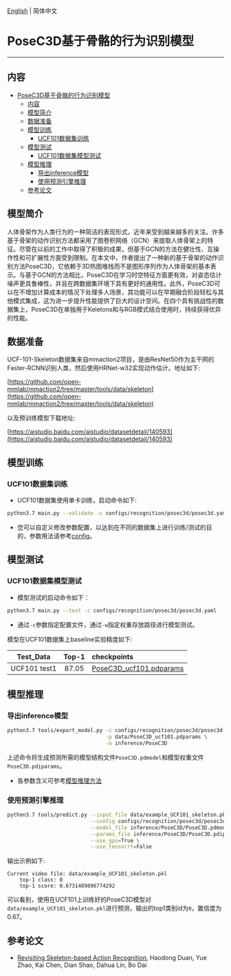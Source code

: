 [English](../../../en/model_zoo/recognition/posec3d.md) | 简体中文

# PoseC3D基于骨骼的行为识别模型

---
## 内容

- [PoseC3D基于骨骼的行为识别模型](#posec3d基于骨骼的行为识别模型)
  - [内容](#内容)
  - [模型简介](#模型简介)
  - [数据准备](#数据准备)
  - [模型训练](#模型训练)
    - [UCF101数据集训练](#ucf101数据集训练)
  - [模型测试](#模型测试)
    - [UCF101数据集模型测试](#ucf101数据集模型测试)
  - [模型推理](#模型推理)
    - [导出inference模型](#导出inference模型)
    - [使用预测引擎推理](#使用预测引擎推理)
  - [参考论文](#参考论文)


## 模型简介


人体骨架作为人类行为的一种简洁的表现形式，近年来受到越来越多的关注。许多基于骨架的动作识别方法都采用了图卷积网络（GCN）来提取人体骨架上的特征。尽管在以前的工作中取得了积极的成果，但基于GCN的方法在健壮性、互操作性和可扩展性方面受到限制。在本文中，作者提出了一种新的基于骨架的动作识别方法PoseC3D，它依赖于3D热图堆栈而不是图形序列作为人体骨架的基本表示。与基于GCN的方法相比，PoseC3D在学习时空特征方面更有效，对姿态估计噪声更具鲁棒性，并且在跨数据集环境下具有更好的通用性。此外，PoseC3D可以在不增加计算成本的情况下处理多人场景，其功能可以在早期融合阶段轻松与其他模式集成，这为进一步提升性能提供了巨大的设计空间。在四个具有挑战性的数据集上，PoseC3D在单独用于Keletons和与RGB模式结合使用时，持续获得优异的性能。

## 数据准备

UCF-101-Skeleton数据集来自mmaction2项目，是由ResNet50作为主干网的Faster-RCNN识别人类，然后使用HRNet-w32实现动作估计。地址如下:

[https://github.com/open-mmlab/mmaction2/tree/master/tools/data/skeleton](https://github.com/open-mmlab/mmaction2/tree/master/tools/data/skeleton)

以及预训练模型下载地址:

[https://aistudio.baidu.com/aistudio/datasetdetail/140593](https://aistudio.baidu.com/aistudio/datasetdetail/140593)

## 模型训练

### UCF101数据集训练

- UCF101数据集使用单卡训练，启动命令如下:

```bash
python3.7 main.py --validate -c configs/recognition/posec3d/posec3d.yaml --weights res3d_k400.pdparams
```



- 您可以自定义修改参数配置，以达到在不同的数据集上进行训练/测试的目的，参数用法请参考[config](../../tutorials/config.md)。


## 模型测试

### UCF101数据集模型测试

- 模型测试的启动命令如下：

```bash
python3.7 main.py --test -c configs/recognition/posec3d/posec3d.yaml  -w output/PoseC3D/PoseC3D_epoch_0012.pdparams
```

- 通过`-c`参数指定配置文件，通过`-w`指定权重存放路径进行模型测试。


模型在UCF101数据集上baseline实验精度如下:

| Test_Data | Top-1 | checkpoints |
| :----: | :----: | :---- |
| UCF101 test1 | 87.05 | [PoseC3D_ucf101.pdparams]() |



## 模型推理

### 导出inference模型

```bash
python3.7 tools/export_model.py -c configs/recognition/posec3d/posec3d.yaml \
                                -p data/PoseC3D_ucf101.pdparams \
                                -o inference/PoseC3D
```

上述命令将生成预测所需的模型结构文件`PoseC3D.pdmodel`和模型权重文件`PoseC3D.pdiparams`。

- 各参数含义可参考[模型推理方法](https://github.com/PaddlePaddle/PaddleVideo/blob/release/2.0/docs/zh-CN/start.md#2-%E6%A8%A1%E5%9E%8B%E6%8E%A8%E7%90%86)

### 使用预测引擎推理

```bash
python3.7 tools/predict.py --input_file data/example_UCF101_skeleton.pkl\
                           --config configs/recognition/posec3d/posec3d.yaml \
                           --model_file inference/PoseC3D/PoseC3D.pdmodel \
                           --params_file inference/PoseC3D/PoseC3D.pdiparams \
                           --use_gpu=True \
                           --use_tensorrt=False
```

输出示例如下:

```
Current video file: data/example_UCF101_skeleton.pkl
	top-1 class: 0
	top-1 score: 0.6731489896774292
```

可以看到，使用在UCF101上训练好的PoseC3D模型对`data/example_UCF101_skeleton.pkl`进行预测，输出的top1类别id为`0`，置信度为0.67。

## 参考论文

- [Revisiting Skeleton-based Action Recognition](https://arxiv.org/pdf/2104.13586v1.pdf), Haodong Duan, Yue Zhao, Kai Chen, Dian Shao, Dahua Lin, Bo Dai
